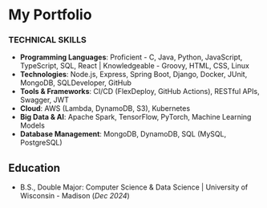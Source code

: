 # My Portfolio

### TECHNICAL SKILLS

- **Programming Languages**: Proficient - C, Java, Python, JavaScript, TypeScript, SQL, React | Knowledgeable - Groovy, HTML, CSS, Linux
- **Technologies**: Node.js, Express, Spring Boot, Django, Docker, JUnit, MongoDB, SQLDeveloper, GitHub
- **Tools & Frameworks**: CI/CD (FlexDeploy, GitHub Actions), RESTful APIs, Swagger, JWT
- **Cloud**: AWS (Lambda, DynamoDB, S3), Kubernetes
- **Big Data & AI**: Apache Spark, TensorFlow, PyTorch, Machine Learning Models
- **Database Management**: MongoDB, DynamoDB, SQL (MySQL, PostgreSQL)

## Education						       		
- B.S., Double Major: Computer Science & Data Science | University of Wisconsin - Madison (_Dec 2024_)








